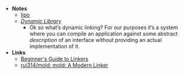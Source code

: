 - **Notes**
	- [lipo](lipo.md)
	- *[Dynamic Library](Information%20Technology/Programming/Code%20Sharing/Dynamic%20Library.md)*
		-  Ok so what’s dynamic linking? For our purposes it’s a system where you can compile an application against some abstract *description* of an interface without providing an actual implementation of it.
- **Links**
	- [Beginner's Guide to Linkers](https://www.lurklurk.org/linkers/linkers.html)
	- [rui314/mold: mold: A Modern Linker](https://github.com/rui314/mold)
